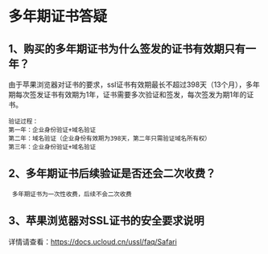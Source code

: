 # 多年期证书答疑

## 1、购买的多年期证书为什么签发的证书有效期只有一年？

   由于苹果浏览器对证书的要求，ssl证书有效期最长不超过398天（13个月），多年期每次签发证书有效期为1年，证书需要多次验证和签发，每次签发为期1年的证书。
    
    验证过程：
    第一年：企业身份验证+域名验证
    第二年：域名验证（企业身份有效期为398天，第二年只需验证域名所有权）
    第三年：企业身份验证+域名验证
   
 ## 2、多年期证书后续验证是否还会二次收费？
     
     多年期证书为一次性收费，后续不会二次收费
     
## 3、苹果浏览器对SSL证书的安全要求说明

详情请查看：https://docs.ucloud.cn/ussl/faq/Safari





    
    
    
    
